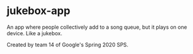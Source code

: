 # jukebox-app
An app where people collectively add to a song queue, but it plays on one device. Like a jukebox.

Created by team 14 of Google's Spring 2020 SPS.
